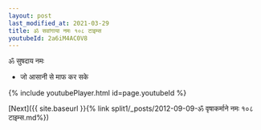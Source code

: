 ```yaml
---
layout: post
last_modified_at: 2021-03-29
title: ॐ सवांगाया नमः १०८ टाइम्स
youtubeId: 2a6iM4AC0V8
---
```

 
 
 ॐ सुषदाय नमः  
 
 -  जो आसानी से माफ कर सके 
 
  
 
  
 
 
 
 
 
 


{% include youtubePlayer.html id=page.youtubeId %}
 
[Next]({{ site.baseurl }}{% link  split1/_posts/2012-09-09-ॐ वृषाकर्माने नमः १०८ टाइम्स.md%})
 
